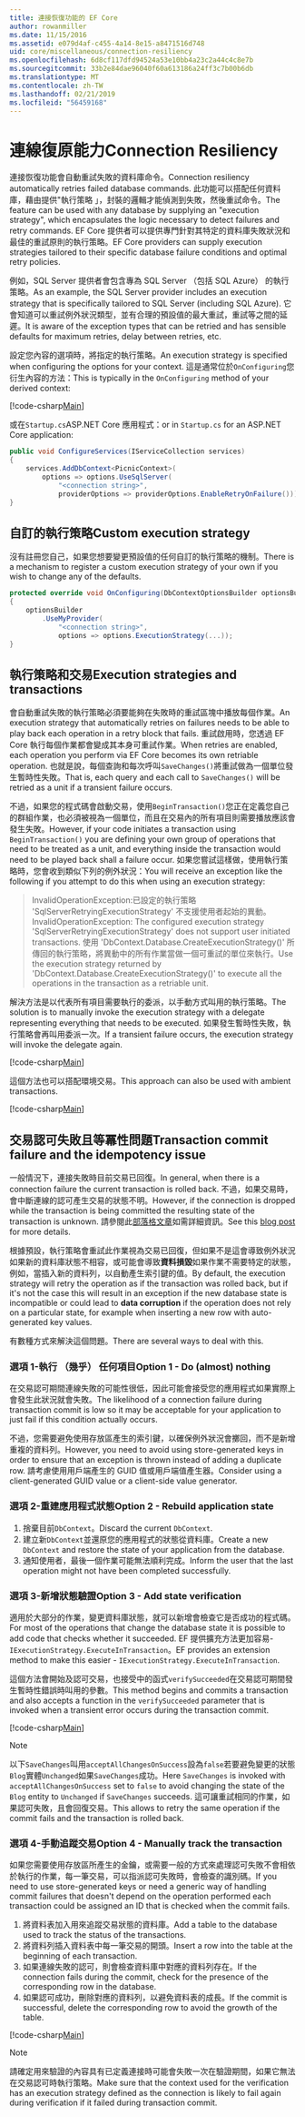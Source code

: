```yaml
---
title: 連接恢復功能的 EF Core
author: rowanmiller
ms.date: 11/15/2016
ms.assetid: e079d4af-c455-4a14-8e15-a8471516d748
uid: core/miscellaneous/connection-resiliency
ms.openlocfilehash: 6d8cf117dfd94524a53e10bb4a23c2a44c4c8e7b
ms.sourcegitcommit: 33b2e84dae96040f60a613186a24ff3c7b00b6db
ms.translationtype: MT
ms.contentlocale: zh-TW
ms.lasthandoff: 02/21/2019
ms.locfileid: "56459168"
---
```

# <a name="connection-resiliency"></a><span data-ttu-id="78282-102">連線復原能力</span><span class="sxs-lookup"><span data-stu-id="78282-102">Connection Resiliency</span></span>

<span data-ttu-id="78282-103">連接恢復功能會自動重試失敗的資料庫命令。</span><span class="sxs-lookup"><span data-stu-id="78282-103">Connection resiliency automatically retries failed database commands.</span></span> <span data-ttu-id="78282-104">此功能可以搭配任何資料庫，藉由提供"執行策略 」，封裝的邏輯才能偵測到失敗，然後重試命令。</span><span class="sxs-lookup"><span data-stu-id="78282-104">The feature can be used with any database by supplying an "execution strategy", which encapsulates the logic necessary to detect failures and retry commands.</span></span> <span data-ttu-id="78282-105">EF Core 提供者可以提供專門針對其特定的資料庫失敗狀況和最佳的重試原則的執行策略。</span><span class="sxs-lookup"><span data-stu-id="78282-105">EF Core providers can supply execution strategies tailored to their specific database failure conditions and optimal retry policies.</span></span>

<span data-ttu-id="78282-106">例如，SQL Server 提供者會包含專為 SQL Server （包括 SQL Azure） 的執行策略。</span><span class="sxs-lookup"><span data-stu-id="78282-106">As an example, the SQL Server provider includes an execution strategy that is specifically tailored to SQL Server (including SQL Azure).</span></span> <span data-ttu-id="78282-107">它會知道可以重試例外狀況類型，並有合理的預設值的最大重試，重試等之間的延遲。</span><span class="sxs-lookup"><span data-stu-id="78282-107">It is aware of the exception types that can be retried and has sensible defaults for maximum retries, delay between retries, etc.</span></span>

<span data-ttu-id="78282-108">設定您內容的選項時，將指定的執行策略。</span><span class="sxs-lookup"><span data-stu-id="78282-108">An execution strategy is specified when configuring the options for your context.</span></span> <span data-ttu-id="78282-109">這是通常位於`OnConfiguring`您衍生內容的方法：</span><span class="sxs-lookup"><span data-stu-id="78282-109">This is typically in the `OnConfiguring` method of your derived context:</span></span>

[!code-csharp[Main](../../../samples/core/Miscellaneous/ConnectionResiliency/Program.cs#OnConfiguring)]

<span data-ttu-id="78282-110">或在`Startup.cs`ASP.NET Core 應用程式：</span><span class="sxs-lookup"><span data-stu-id="78282-110">or in `Startup.cs` for an ASP.NET Core application:</span></span>

``` csharp
public void ConfigureServices(IServiceCollection services)
{
    services.AddDbContext<PicnicContext>(
        options => options.UseSqlServer(
            "<connection string>",
            providerOptions => providerOptions.EnableRetryOnFailure()));
}
```

## <a name="custom-execution-strategy"></a><span data-ttu-id="78282-111">自訂的執行策略</span><span class="sxs-lookup"><span data-stu-id="78282-111">Custom execution strategy</span></span>

<span data-ttu-id="78282-112">沒有註冊您自己，如果您想要變更預設值的任何自訂的執行策略的機制。</span><span class="sxs-lookup"><span data-stu-id="78282-112">There is a mechanism to register a custom execution strategy of your own if you wish to change any of the defaults.</span></span>

``` csharp
protected override void OnConfiguring(DbContextOptionsBuilder optionsBuilder)
{
    optionsBuilder
        .UseMyProvider(
            "<connection string>",
            options => options.ExecutionStrategy(...));
}
```

## <a name="execution-strategies-and-transactions"></a><span data-ttu-id="78282-113">執行策略和交易</span><span class="sxs-lookup"><span data-stu-id="78282-113">Execution strategies and transactions</span></span>

<span data-ttu-id="78282-114">會自動重試失敗的執行策略必須要能夠在失敗時的重試區塊中播放每個作業。</span><span class="sxs-lookup"><span data-stu-id="78282-114">An execution strategy that automatically retries on failures needs to be able to play back each operation in a retry block that fails.</span></span> <span data-ttu-id="78282-115">重試啟用時，您透過 EF Core 執行每個作業都會變成其本身可重試作業。</span><span class="sxs-lookup"><span data-stu-id="78282-115">When retries are enabled, each operation you perform via EF Core becomes its own retriable operation.</span></span> <span data-ttu-id="78282-116">也就是說，每個查詢和每次呼叫`SaveChanges()`將重試做為一個單位發生暫時性失敗。</span><span class="sxs-lookup"><span data-stu-id="78282-116">That is, each query and each call to `SaveChanges()` will be retried as a unit if a transient failure occurs.</span></span>

<span data-ttu-id="78282-117">不過，如果您的程式碼會啟動交易，使用`BeginTransaction()`您正在定義您自己的群組作業，也必須被視為一個單位，而且在交易內的所有項目則需要播放應該會發生失敗。</span><span class="sxs-lookup"><span data-stu-id="78282-117">However, if your code initiates a transaction using `BeginTransaction()` you are defining your own group of operations that need to be treated as a unit, and everything inside the transaction would need to be played back shall a failure occur.</span></span> <span data-ttu-id="78282-118">如果您嘗試這樣做，使用執行策略時，您會收到類似下列的例外狀況：</span><span class="sxs-lookup"><span data-stu-id="78282-118">You will receive an exception like the following if you attempt to do this when using an execution strategy:</span></span>

> <span data-ttu-id="78282-119">InvalidOperationException:已設定的執行策略 'SqlServerRetryingExecutionStrategy' 不支援使用者起始的異動。</span><span class="sxs-lookup"><span data-stu-id="78282-119">InvalidOperationException: The configured execution strategy 'SqlServerRetryingExecutionStrategy' does not support user initiated transactions.</span></span> <span data-ttu-id="78282-120">使用 'DbContext.Database.CreateExecutionStrategy()' 所傳回的執行策略，將異動中的所有作業當做一個可重試的單位來執行。</span><span class="sxs-lookup"><span data-stu-id="78282-120">Use the execution strategy returned by 'DbContext.Database.CreateExecutionStrategy()' to execute all the operations in the transaction as a retriable unit.</span></span>

<span data-ttu-id="78282-121">解決方法是以代表所有項目需要執行的委派，以手動方式叫用的執行策略。</span><span class="sxs-lookup"><span data-stu-id="78282-121">The solution is to manually invoke the execution strategy with a delegate representing everything that needs to be executed.</span></span> <span data-ttu-id="78282-122">如果發生暫時性失敗，執行策略會再叫用委派一次。</span><span class="sxs-lookup"><span data-stu-id="78282-122">If a transient failure occurs, the execution strategy will invoke the delegate again.</span></span>

[!code-csharp[Main](../../../samples/core/Miscellaneous/ConnectionResiliency/Program.cs#ManualTransaction)]

<span data-ttu-id="78282-123">這個方法也可以搭配環境交易。</span><span class="sxs-lookup"><span data-stu-id="78282-123">This approach can also be used with ambient transactions.</span></span>

[!code-csharp[Main](../../../samples/core/Miscellaneous/ConnectionResiliency/Program.cs#AmbientTransaction)]

## <a name="transaction-commit-failure-and-the-idempotency-issue"></a><span data-ttu-id="78282-124">交易認可失敗且等冪性問題</span><span class="sxs-lookup"><span data-stu-id="78282-124">Transaction commit failure and the idempotency issue</span></span>

<span data-ttu-id="78282-125">一般情況下，連接失敗時目前交易已回復。</span><span class="sxs-lookup"><span data-stu-id="78282-125">In general, when there is a connection failure the current transaction is rolled back.</span></span> <span data-ttu-id="78282-126">不過，如果交易時，會中斷連線的認可產生交易的狀態不明。</span><span class="sxs-lookup"><span data-stu-id="78282-126">However, if the connection is dropped while the transaction is being committed the resulting state of the transaction is unknown.</span></span> <span data-ttu-id="78282-127">請參閱此[部落格文章](https://blogs.msdn.com/b/adonet/archive/2013/03/11/sql-database-connectivity-and-the-idempotency-issue.aspx)如需詳細資訊。</span><span class="sxs-lookup"><span data-stu-id="78282-127">See this [blog post](https://blogs.msdn.com/b/adonet/archive/2013/03/11/sql-database-connectivity-and-the-idempotency-issue.aspx) for more details.</span></span>

<span data-ttu-id="78282-128">根據預設，執行策略會重試此作業視為交易已回復，但如果不是這會導致例外狀況如果新的資料庫狀態不相容，或可能會導致**資料損毀**如果作業不需要特定的狀態，例如，當插入新的資料列，以自動產生索引鍵的值。</span><span class="sxs-lookup"><span data-stu-id="78282-128">By default, the execution strategy will retry the operation as if the transaction was rolled back, but if it's not the case this will result in an exception if the new database state is incompatible or could lead to **data corruption** if the operation does not rely on a particular state, for example when inserting a new row with auto-generated key values.</span></span>

<span data-ttu-id="78282-129">有數種方式來解決這個問題。</span><span class="sxs-lookup"><span data-stu-id="78282-129">There are several ways to deal with this.</span></span>

### <a name="option-1---do-almost-nothing"></a><span data-ttu-id="78282-130">選項 1-執行 （幾乎） 任何項目</span><span class="sxs-lookup"><span data-stu-id="78282-130">Option 1 - Do (almost) nothing</span></span>

<span data-ttu-id="78282-131">在交易認可期間連線失敗的可能性很低，因此可能會接受您的應用程式如果實際上會發生此狀況就會失敗。</span><span class="sxs-lookup"><span data-stu-id="78282-131">The likelihood of a connection failure during transaction commit is low so it may be acceptable for your application to just fail if this condition actually occurs.</span></span>

<span data-ttu-id="78282-132">不過，您需要避免使用存放區產生的索引鍵，以確保例外狀況會擲回，而不是新增重複的資料列。</span><span class="sxs-lookup"><span data-stu-id="78282-132">However, you need to avoid using store-generated keys in order to ensure that an exception is thrown instead of adding a duplicate row.</span></span> <span data-ttu-id="78282-133">請考慮使用用戶端產生的 GUID 值或用戶端值產生器。</span><span class="sxs-lookup"><span data-stu-id="78282-133">Consider using a client-generated GUID value or a client-side value generator.</span></span>

### <a name="option-2---rebuild-application-state"></a><span data-ttu-id="78282-134">選項 2-重建應用程式狀態</span><span class="sxs-lookup"><span data-stu-id="78282-134">Option 2 - Rebuild application state</span></span>

1. <span data-ttu-id="78282-135">捨棄目前`DbContext`。</span><span class="sxs-lookup"><span data-stu-id="78282-135">Discard the current `DbContext`.</span></span>
2. <span data-ttu-id="78282-136">建立新`DbContext`並還原您的應用程式的狀態從資料庫。</span><span class="sxs-lookup"><span data-stu-id="78282-136">Create a new `DbContext` and restore the state of your application from the database.</span></span>
3. <span data-ttu-id="78282-137">通知使用者，最後一個作業可能無法順利完成。</span><span class="sxs-lookup"><span data-stu-id="78282-137">Inform the user that the last operation might not have been completed successfully.</span></span>

### <a name="option-3---add-state-verification"></a><span data-ttu-id="78282-138">選項 3-新增狀態驗證</span><span class="sxs-lookup"><span data-stu-id="78282-138">Option 3 - Add state verification</span></span>

<span data-ttu-id="78282-139">適用於大部分的作業，變更資料庫狀態，就可以新增會檢查它是否成功的程式碼。</span><span class="sxs-lookup"><span data-stu-id="78282-139">For most of the operations that change the database state it is possible to add code that checks whether it succeeded.</span></span> <span data-ttu-id="78282-140">EF 提供擴充方法更加容易- `IExecutionStrategy.ExecuteInTransaction`。</span><span class="sxs-lookup"><span data-stu-id="78282-140">EF provides an extension method to make this easier - `IExecutionStrategy.ExecuteInTransaction`.</span></span>

<span data-ttu-id="78282-141">這個方法會開始及認可交易，也接受中的函式`verifySucceeded`在交易認可期間發生暫時性錯誤時叫用的參數。</span><span class="sxs-lookup"><span data-stu-id="78282-141">This method begins and commits a transaction and also accepts a function in the `verifySucceeded` parameter that is invoked when a transient error occurs during the transaction commit.</span></span>

[!code-csharp[Main](../../../samples/core/Miscellaneous/ConnectionResiliency/Program.cs#Verification)]

> [!NOTE]
> <span data-ttu-id="78282-142">以下`SaveChanges`叫用`acceptAllChangesOnSuccess`設為`false`若要避免變更的狀態`Blog`實體`Unchanged`如果`SaveChanges`成功。</span><span class="sxs-lookup"><span data-stu-id="78282-142">Here `SaveChanges` is invoked with `acceptAllChangesOnSuccess` set to `false` to avoid changing the state of the `Blog` entity to `Unchanged` if `SaveChanges` succeeds.</span></span> <span data-ttu-id="78282-143">這可讓重試相同的作業，如果認可失敗，且會回復交易。</span><span class="sxs-lookup"><span data-stu-id="78282-143">This allows to retry the same operation if the commit fails and the transaction is rolled back.</span></span>

### <a name="option-4---manually-track-the-transaction"></a><span data-ttu-id="78282-144">選項 4-手動追蹤交易</span><span class="sxs-lookup"><span data-stu-id="78282-144">Option 4 - Manually track the transaction</span></span>

<span data-ttu-id="78282-145">如果您需要使用存放區所產生的金鑰，或需要一般的方式來處理認可失敗不會相依於執行的作業，每一筆交易，可以指派認可失敗時，會檢查的識別碼。</span><span class="sxs-lookup"><span data-stu-id="78282-145">If you need to use store-generated keys or need a generic way of handling commit failures that doesn't depend on the operation performed each transaction could be assigned an ID that is checked when the commit fails.</span></span>

1. <span data-ttu-id="78282-146">將資料表加入用來追蹤交易狀態的資料庫。</span><span class="sxs-lookup"><span data-stu-id="78282-146">Add a table to the database used to track the status of the transactions.</span></span>
2. <span data-ttu-id="78282-147">將資料列插入資料表中每一筆交易的開頭。</span><span class="sxs-lookup"><span data-stu-id="78282-147">Insert a row into the table at the beginning of each transaction.</span></span>
3. <span data-ttu-id="78282-148">如果連線失敗的認可，則會檢查資料庫中對應的資料列存在。</span><span class="sxs-lookup"><span data-stu-id="78282-148">If the connection fails during the commit, check for the presence of the corresponding row in the database.</span></span>
4. <span data-ttu-id="78282-149">如果認可成功，刪除對應的資料列，以避免資料表的成長。</span><span class="sxs-lookup"><span data-stu-id="78282-149">If the commit is successful, delete the corresponding row to avoid the growth of the table.</span></span>

[!code-csharp[Main](../../../samples/core/Miscellaneous/ConnectionResiliency/Program.cs#Tracking)]

> [!NOTE]
> <span data-ttu-id="78282-150">請確定用來驗證的內容具有已定義連接時可能會失敗一次在驗證期間，如果它無法在交易認可時執行策略。</span><span class="sxs-lookup"><span data-stu-id="78282-150">Make sure that the context used for the verification has an execution strategy defined as the connection is likely to fail again during verification if it failed during transaction commit.</span></span>
